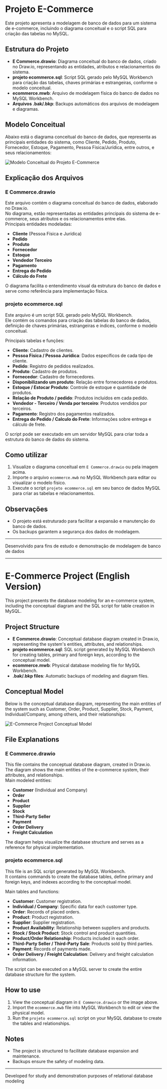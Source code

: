 # Projeto E-Commerce

Este projeto apresenta a modelagem de banco de dados para um sistema de e-commerce, incluindo o diagrama conceitual e o script SQL para criação das tabelas no MySQL.

## Estrutura do Projeto

- **E Commerce.drawio**: Diagrama conceitual do banco de dados, criado no Draw.io, representando as entidades, atributos e relacionamentos do sistema.
- **projeto ecommerce.sql**: Script SQL gerado pelo MySQL Workbench para criação das tabelas, chaves primárias e estrangeiras, conforme o modelo conceitual.
- **ecommerce.mwb**: Arquivo de modelagem física do banco de dados no MySQL Workbench.
- **Arquivos .bak/.bkp**: Backups automáticos dos arquivos de modelagem e diagramas.

## Modelo Conceitual

Abaixo está o diagrama conceitual do banco de dados, que representa as principais entidades do sistema, como Cliente, Pedido, Produto, Fornecedor, Estoque, Pagamento, Pessoa Física/Jurídica, entre outros, e seus relacionamentos:

![Modelo Conceitual do Projeto E-Commerce](figura%20projeto%20e%20Commerce.png)

## Explicação dos Arquivos

### E Commerce.drawio

Este arquivo contém o diagrama conceitual do banco de dados, elaborado no Draw.io.  
No diagrama, estão representadas as entidades principais do sistema de e-commerce, seus atributos e os relacionamentos entre elas.  
Principais entidades modeladas:

- **Cliente** (Pessoa Física e Jurídica)
- **Pedido**
- **Produto**
- **Fornecedor**
- **Estoque**
- **Vendedor Terceiro**
- **Pagamento**
- **Entrega do Pedido**
- **Cálculo do Frete**

O diagrama facilita o entendimento visual da estrutura do banco de dados e serve como referência para implementação física.

### projeto ecommerce.sql

Este arquivo é um script SQL gerado pelo MySQL Workbench.  
Ele contém os comandos para criação das tabelas do banco de dados, definição de chaves primárias, estrangeiras e índices, conforme o modelo conceitual.

Principais tabelas e funções:

- **Cliente**: Cadastro de clientes.
- **Pessoa Física / Pessoa Jurídica**: Dados específicos de cada tipo de cliente.
- **Pedido**: Registro de pedidos realizados.
- **Produto**: Cadastro de produtos.
- **Fornecedor**: Cadastro de fornecedores.
- **Disponibilizando um produto**: Relação entre fornecedores e produtos.
- **Estoque / Estocar Produto**: Controle de estoque e quantidade de produtos.
- **Relação de Produto / pedido**: Produtos incluídos em cada pedido.
- **Vendedor - Terceiro / Venda por terceiro**: Produtos vendidos por terceiros.
- **Pagamento**: Registro dos pagamentos realizados.
- **Entrega do Pedido / Calculo do Frete**: Informações sobre entrega e cálculo de frete.

O script pode ser executado em um servidor MySQL para criar toda a estrutura do banco de dados do sistema.

## Como utilizar

1. Visualize o diagrama conceitual em `E Commerce.drawio` ou pela imagem acima.
2. Importe o arquivo `ecommerce.mwb` no MySQL Workbench para editar ou visualizar o modelo físico.
3. Execute o script `projeto ecommerce.sql` em seu banco de dados MySQL para criar as tabelas e relacionamentos.

## Observações

- O projeto está estruturado para facilitar a expansão e manutenção do banco de dados.
- Os backups garantem a segurança dos dados de modelagem.

---

Desenvolvido para fins de estudo e demonstração de modelagem de banco de dados

---

# E-Commerce Project (English Version)

This project presents the database modeling for an e-commerce system, including the conceptual diagram and the SQL script for table creation in MySQL.

## Project Structure

- **E Commerce.drawio**: Conceptual database diagram created in Draw.io, representing the system's entities, attributes, and relationships.
- **projeto ecommerce.sql**: SQL script generated by MySQL Workbench for creating tables, primary and foreign keys, according to the conceptual model.
- **ecommerce.mwb**: Physical database modeling file for MySQL Workbench.
- **.bak/.bkp files**: Automatic backups of modeling and diagram files.

## Conceptual Model

Below is the conceptual database diagram, representing the main entities of the system such as Customer, Order, Product, Supplier, Stock, Payment, Individual/Company, among others, and their relationships:

![E-Commerce Project Conceptual Model](figura%20projeto%20e%20Commerce.png)

## File Explanations

### E Commerce.drawio

This file contains the conceptual database diagram, created in Draw.io.  
The diagram shows the main entities of the e-commerce system, their attributes, and relationships.  
Main modeled entities:

- **Customer** (Individual and Company)
- **Order**
- **Product**
- **Supplier**
- **Stock**
- **Third-Party Seller**
- **Payment**
- **Order Delivery**
- **Freight Calculation**

The diagram helps visualize the database structure and serves as a reference for physical implementation.

### projeto ecommerce.sql

This file is an SQL script generated by MySQL Workbench.  
It contains commands to create the database tables, define primary and foreign keys, and indexes according to the conceptual model.

Main tables and functions:

- **Customer**: Customer registration.
- **Individual / Company**: Specific data for each customer type.
- **Order**: Records of placed orders.
- **Product**: Product registration.
- **Supplier**: Supplier registration.
- **Product Availability**: Relationship between suppliers and products.
- **Stock / Stock Product**: Stock control and product quantities.
- **Product/Order Relationship**: Products included in each order.
- **Third-Party Seller / Third-Party Sale**: Products sold by third parties.
- **Payment**: Records of payments made.
- **Order Delivery / Freight Calculation**: Delivery and freight calculation information.

The script can be executed on a MySQL server to create the entire database structure for the system.

## How to use

1. View the conceptual diagram in `E Commerce.drawio` or the image above.
2. Import the `ecommerce.mwb` file into MySQL Workbench to edit or view the physical model.
3. Run the `projeto ecommerce.sql` script on your MySQL database to create the tables and relationships.

## Notes

- The project is structured to facilitate database expansion and maintenance.
- Backups ensure the safety of modeling data.

---

Developed for study and demonstration purposes of relational database modeling
